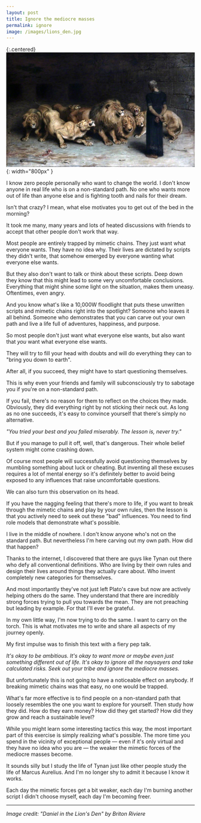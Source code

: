 ```yaml
---
layout: post
title: Ignore the mediocre masses
permalink: ignore
image: /images/lions_den.jpg
---
```


{:.centered}
![](/images/lions_den.jpg){: width="800px" }


I know zero people personally who want to change the world. I don't know anyone in real life who is on a non-standard path. No one who wants more out of life than anyone else and is fighting tooth and nails for their dream. 

Isn't that crazy? I mean, what else motivates you to get out of the bed in the morning?

It took me many, many years and lots of heated discussions with friends to accept that other people don't work that way. 

Most people are entirely trapped by mimetic chains. They just want what everyone wants. They have no idea why. Their lives are dictated by scripts they didn't write, that somehow emerged by everyone wanting what everyone else wants. 

But they also don't want to talk or think about these scripts. Deep down they know that this might lead to some very uncomfortable conclusions. Everything that might shine some light on the situation, makes them uneasy. Oftentimes, even angry.

And you know what's like a 10,000W floodlight that puts these unwritten scripts and mimetic chains right into the spotlight? Someone who leaves it all behind. Someone who demonstrates that you can carve out your own path and live a life full of adventures, happiness, and purpose. 

So most people don't just want what everyone else wants, but also want that *you* want what everyone else wants. 

They will try to fill your head with doubts and will do everything they can to "bring you down to earth". 

After all, if you succeed, they might have to start questioning themselves.

This is why even your friends and family will subconsciously try to sabotage you if you're on a non-standard path.

If you fail, there's no reason for them to reflect on the choices they made. Obviously, they did everything right by not sticking their neck out. As long as no one succeeds, it's easy to convince yourself that there's simply no alternative.  

*"You tried your best and you failed miserably. The lesson is, never try."*

But if you manage to pull it off, well, that's dangerous. Their whole belief system might come crashing down. 

Of course most people will successfully avoid questioning themselves by mumbling something about luck or cheating. But inventing all these excuses requires a lot of mental energy so it's definitely better to avoid being exposed to any influences that raise uncomfortable questions. 

We can also turn this observation on its head. 

If you have the nagging feeling that there's more to life, if you want to break through the mimetic chains and play by your own rules, then the lesson is that you actively need to seek out these "bad" influences. You need to find role models that demonstrate what's possible. 

I live in the middle of nowhere. I don't know anyone who's not on the standard path. But nevertheless I'm here carving out my own path. How did that happen? 

Thanks to the internet, I discovered that there are guys like Tynan out there who defy all conventional definitions. Who are living by their own rules and design their lives around things they actually care about. Who invent completely new categories for themselves. 

And most importantly they've not just left Plato's cave but now are actively helping others do the same. They understand that there are incredibly strong forces trying to pull you towards the mean. They are not preaching but leading by example. For that I'll ever be grateful. 

In my own little way, I'm now trying to do the same. I want to carry on the torch. This is what motivates me to write and share all aspects of my journey openly.

My first impulse was to finish this text with a fiery pep talk. 

*It's okay to be ambitious. It's okay to want more or maybe even just something different out of life. It's okay to ignore all the naysayers and take calculated risks. Seek out your tribe and ignore the mediocre masses.*

But unfortunately this is not going to have a noticeable effect on anybody. If breaking mimetic chains was that easy, no one would be trapped. 

What's far more effective is to find people on a non-standard path that loosely resembles the one you want to explore for yourself. Then study how they did. How do they earn money? How did they get started? How did they grow and reach a sustainable level?

While you might learn some interesting tactics this way, the most important part of this exercise is simply realizing what's possible. The more time you spend in the vicinity of exceptional people — even if it's only virtual and they have no idea who you are —  the weaker the mimetic forces of the mediocre masses become. 

It sounds silly but I study the life of Tynan just like other people study the life of Marcus Aurelius. And I'm no longer shy to admit it because I know it works. 

Each day the mimetic forces get a bit weaker, each day I'm burning another script I didn't choose myself, each day I'm becoming freer.

---

*Image credit: "Daniel in the Lion's Den" by Briton Riviere*
